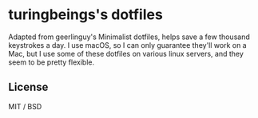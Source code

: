 # turingbeings's dotfiles

Adapted from geerlinguy's Minimalist dotfiles, helps save a few thousand keystrokes a day. I use macOS, so I can only guarantee they'll work on a Mac, but I use some of these dotfiles on various linux servers, and they seem to be pretty flexible.

## License

MIT / BSD
